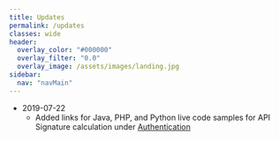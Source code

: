 ```yaml
---
title: Updates
permalink: /updates
classes: wide
header:
  overlay_color: "#000000"
  overlay_filter: "0.0"
  overlay_image: /assets/images/landing.jpg
sidebar:
  nav: "navMain"
---
```


- 2019-07-22
  - Added links for Java, PHP, and Python live code samples for API Signature calculation under [Authentication](authentication)
